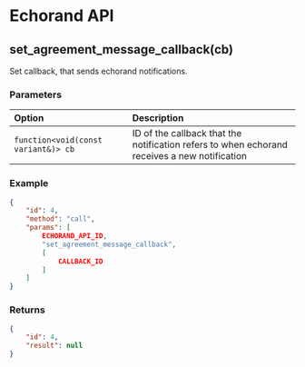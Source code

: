 # Echorand API

## set\_agreement\_message\_callback(cb)

Set callback, that sends echorand notifications.

### Parameters

| Option | Description |
| :--- | :--- |
| `function<void(const variant&)> cb` | ID of the callback that the notification refers to when echorand receives a new notification |

### Example

```json
{
    "id": 4,
    "method": "call",
    "params": [
        ECHORAND_API_ID,
        "set_agreement_message_callback",
        [
            CALLBACK_ID
        ]
    ]
}
```

### Returns

```json
{
    "id": 4,
    "result": null
}
```